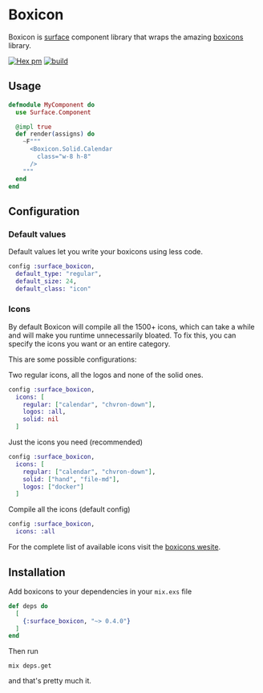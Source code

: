# Boxicon

Boxicon is [surface](https://github.com/surface-ui/surface) component library that wraps the amazing [boxicons](https://boxicons.com) library.

[![Hex pm](http://img.shields.io/hexpm/v/surface_boxicon.svg?style=flat)](https://hex.pm/packages/surface_boxicon) [![build](https://github.com/fceruti/surface-boxicon/actions/workflows/build.yml/badge.svg)](https://github.com/fceruti/surface-boxicon/actions/workflows/build.yml)

## Usage

```elixir
defmodule MyComponent do
  use Surface.Component

  @impl true
  def render(assigns) do
    ~F"""
      <Boxicon.Solid.Calendar
        class="w-8 h-8"
      />
    """
  end
end
```

## Configuration

### Default values

Default values let you write your boxicons using less code.

```elixir
config :surface_boxicon,
  default_type: "regular",
  default_size: 24,
  default_class: "icon"
```

### Icons

By default Boxicon will compile all the 1500+ icons, which can take a while and will make you runtime
unnecessarily bloated. To fix this, you can specify the icons you want or an entire category.

This are some possible configurations:

Two regular icons, all the logos and none of the solid ones.
```elixir
config :surface_boxicon,
  icons: [
    regular: ["calendar", "chvron-down"],
    logos: :all,
    solid: nil
  ]
```

Just the icons you need (recommended)
```elixir
config :surface_boxicon,
  icons: [
    regular: ["calendar", "chvron-down"],
    solid: ["hand", "file-md"],
    logos: ["docker"]
  ]
```

Compile all the icons (default config)
```elixir
config :surface_boxicon,
  icons: :all
```

For the complete list of available icons visit the [boxicons wesite](https://boxicons.com).

## Installation

Add boxicons to your dependencies in your `mix.exs` file

```elixir
def deps do
  [
    {:surface_boxicon, "~> 0.4.0"}
  ]
end
```

Then run 

```
mix deps.get
```

and that's pretty much it.
